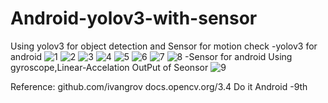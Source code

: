 # Android-yolov3-with-sensor
Using yolov3 for object detection and Sensor for motion check
-yolov3 for android
![1](./res/1.jpg)
![2](./res/2.jpg)
![3](./res/3.jpg)
![4](./res/4.jpg)
![5](./res/5.jpg)
![6](./res/6.jpg)
![7](./res/7.jpg)
![8](./res/8.JPG)
-Sensor for android
Using gyroscope,Linear-Accelation 
OutPut of Seonsor
![9](./res/9.jpg)

Reference:
github.com/ivangrov
docs.opencv.org/3.4
Do it Android -9th

